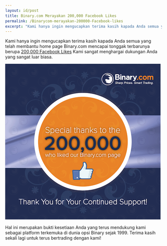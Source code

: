 ```yaml
---
layout: id/post
title: Binary.com Merayakan 200,000 Facebook Likes 
permalink: /Binarycom-merayakan-200000-Facebook-likes 
excerpt: "Kami hanya ingin mengucapkan terima kasih kapada Anda semua yang telah membantu home page Binary.com mencapai tonggak terbarunya berupa 200,000 Facebook Likes Kami sangat menghargai ..."  
---
```


Kami hanya ingin mengucapkan terima kasih kapada Anda semua yang telah membantu home page Binary.com mencapai tonggak terbarunya berupa [200,000 Facebook Likes](https://www.facebook.com/binarydotcom) Kami sangat menghargai dukungan Anda yang sangat luar biasa.  
 

![](/images/SET-2-FB-2M-LIKES-POST-2.png)

Hal ini merupakan bukti kesetiaan Anda yang terus mendukung kami sebagai platform terkemuka di dunia opsi Binary sejak 1999. Terima kasih sekali lagi untuk terus bertrading dengan kami!

